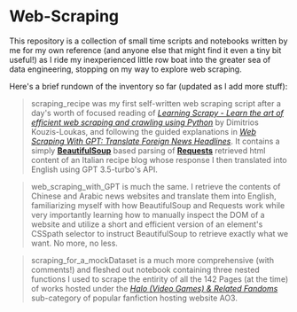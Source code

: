 # Web-Scraping

This repository is a collection of small time scripts and notebooks written by me for my own reference (and anyone else that might find it even a tiny bit useful!) as I ride my inexperienced little row boat into the greater sea of data engineering, stopping on my way to explore web scraping.

Here's a brief rundown of the inventory so far (updated as I add more stuff):

> scraping_recipe was my first self-written web scraping script after a day's worth of focused reading of <a href="https://www.commoncrowbooks.com/pages/books/B61081/dimitrios-kouzis-loukas/learning-scrapy-learn-the-art-of-efficient-web-scraping-and-crawling-with-python">*Learning Scrapy - Learn the art of efficient web scraping and crawling using Python*</a> by Dimitrios Kouzis-Loukas, and following the guided explanations in <a href="https://www.coursera.org/projects/rudi-hinds-ai-web-scraping-with-gpt-translating-foreign-news-headlines">*Web Scraping With GPT: Translate Foreign News Headlines*</a>. It contains a simply <a href="https://beautiful-soup-4.readthedocs.io/en/latest/">**BeautifulSoup**</a> based parsing of <a href="https://requests.readthedocs.io/en/latest/">**Requests**</a> retrieved html content of an Italian recipe blog whose response I then translated into English using GPT 3.5-turbo's API.

> web_scraping_with_GPT is much the same. I retrieve the contents of Chinese and Arabic news websites and translate them into English, familiarizing myself with how BeautifulSoup and Requests work while very importantly learning how to manually inspect the DOM of a website and utilize a short and efficient version of an element's CSSpath selector to instruct BeautifulSoup to retrieve exactly what we want. No more, no less.

> scraping_for_a_mockDataset is a much more comprehensive (with comments!) and fleshed out notebook containing three nested functions I used to scrape the entirity of all the 142 Pages (at the time) of works hosted under the <a href="">*Halo (Video Games) & Related Fandoms*</a> sub-category of popular fanfiction hosting website AO3.
